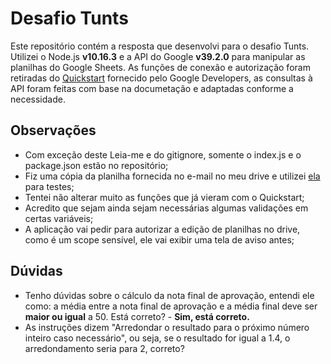 # Desafio Tunts
Este repositório contém a resposta que desenvolvi para o desafio Tunts. Utilizei o Node.js **v10.16.3** e a API do Google **v39.2.0** para manipular as planilhas do Google Sheets.
As funções de conexão e autorização foram retiradas do [Quickstart](https://developers.google.com/sheets/api/quickstart/nodejs) fornecido pelo Google Developers, as consultas à API foram feitas com base na documetação e adaptadas conforme a necessidade.

## Observações
* Com exceção deste Leia-me e do gitignore, somente o index.js e o package.json estão no repositório;
* Fiz uma cópia da planilha fornecida no e-mail no meu drive e utilizei [ela](https://docs.google.com/spreadsheets/d/1_doGr26mw141Ay-U5MQZSZbqH7mmHPrrxa1eiq9eZLU/edit#gid=0) para testes;
* Tentei não alterar muito as funções que já vieram com o Quickstart;
* Acredito que sejam ainda sejam necessárias algumas validações em certas variáveis;
* A aplicação vai pedir para autorizar a edição de planilhas no drive, como é um scope sensível, ele vai exibir uma tela de aviso antes;

## Dúvidas
* Tenho dúvidas sobre o cálculo da nota final de aprovação, entendi ele como: a média entre a nota final de aprovação e a média final deve ser **maior ou igual** a 50. Está correto? - **Sim, está correto.**
* As instruções dizem "Arredondar o resultado para o próximo número inteiro caso necessário", ou seja, se o resultado for igual a 1.4, o arredondamento seria para 2, correto?